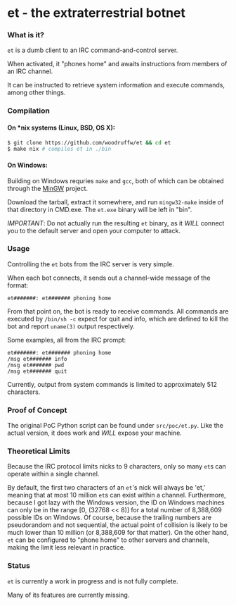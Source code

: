 et - the extraterrestrial botnet
===

### What is it?
`et` is a dumb client to an IRC command-and-control server.

When activated, it "phones home" and awaits instructions from members of an IRC channel.

It can be instructed to retrieve system information and execute commands, among other things.

### Compilation

#### On *nix systems (Linux, BSD, OS X):
```bash
$ git clone https://github.com/woodruffw/et && cd et
$ make nix # compiles et in ./bin
```

#### On Windows:
Building on Windows requries `make` and `gcc`, both of which can be obtained through the [MinGW](http://www.mingw.org/) project.

Download the tarball, extract it somewhere, and run `mingw32-make` inside of that directory in CMD.exe. The `et.exe` binary will be left in "bin".


*IMPORTANT*: Do not actually run the resulting `et` binary, as it *WILL* connect you to the default server and open your computer to attack.

### Usage
Controlling the `et` bots from the IRC server is very simple.

When each bot connects, it sends out a channel-wide message of the format:
```
et#######: et####### phoning home
```

From that point on, the bot is ready to receive commands. All commands are executed by `/bin/sh -c` expect for quit and info, which are defined to kill the bot and report `uname(3)` output respectively.

Some examples, all from the IRC prompt:
```
et#######: et####### phoning home
/msg et####### info
/msg et####### pwd
/msg et####### quit
```

Currently, output from system commands is limited to approximately 512 characters. 

### Proof of Concept
The original PoC Python script can be found under `src/poc/et.py`. Like the actual version, it does work and *WILL* expose your machine.

### Theoretical Limits
Because the IRC protocol limits nicks to 9 characters, only so many `et`s can operate within a single channel.

By default, the first two characters of an `et`'s nick will always be 'et,' meaning that at most 10 million `et`s can exist within a channel.
Furthermore, because I got lazy with the Windows version, the ID on Windows machines can only be in the range [0, (32768 << 8)] for a total number of 8,388,609 possible IDs on Windows.
Of course, because the trailing numbers are pseudorandom and not sequential, the actual point of collision is likely to be much lower than 10 million (or 8,388,609 for that matter).
On the other hand, `et` can be configured to "phone home" to other servers and channels, making the limit less relevant in practice.

### Status
`et` is currently a work in progress and is not fully complete.

Many of its features are currently missing.